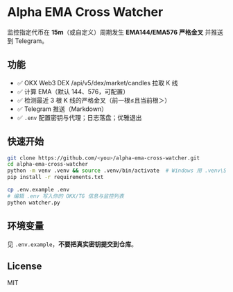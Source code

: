# Alpha EMA Cross Watcher

监控指定代币在 **15m**（或自定义）周期发生 **EMA144/EMA576 严格金叉** 并推送到 Telegram。

## 功能
- ✅ OKX Web3 DEX /api/v5/dex/market/candles 拉取 K 线  
- ✅ 计算 EMA（默认 144、576，可配置）
- ✅ 检测最近 3 根 K 线的严格金叉（前一根≤且当前根＞）
- ✅ Telegram 推送（Markdown）
- ✅ `.env` 配置密钥与代理；日志落盘；优雅退出

## 快速开始
```bash
git clone https://github.com/<you>/alpha-ema-cross-watcher.git
cd alpha-ema-cross-watcher
python -m venv .venv && source .venv/bin/activate  # Windows 用 .venv\Scripts\activate
pip install -r requirements.txt

cp .env.example .env
# 编辑 .env 写入你的 OKX/TG 信息与监控列表
python watcher.py
```

## 环境变量
见 `.env.example`，**不要把真实密钥提交到仓库**。

## License
MIT
